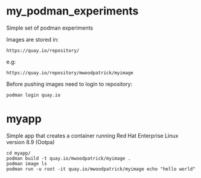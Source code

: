 # my_podman_experiments
Simple set of podman experiments

Images are stored in: 

    https://quay.io/repository/ 

e.g:

    https://quay.io/repository/mwoodpatrick/myimage

Before pushing images need to login to repository:

    podman login quay.io

# myapp

Simple app that creates a container running Red Hat Enterprise Linux version 8.9 (Ootpa)

    cd myapp/
    podman build -t quay.io/mwoodpatrick/myimage .
    podman image ls
    podman run -u root -it quay.io/mwoodpatrick/myimage echo "hello world"
